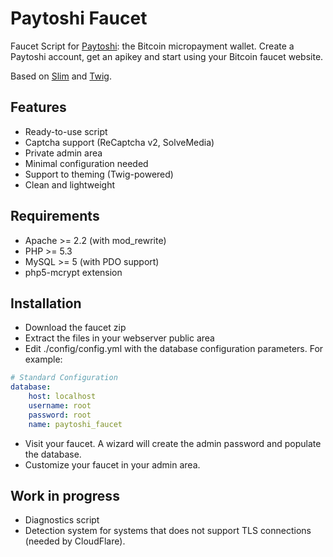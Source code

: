 Paytoshi Faucet
========================================================

Faucet Script for [Paytoshi](https://paytoshi.org): the Bitcoin micropayment wallet. 
Create a Paytoshi account, get an apikey and start using your Bitcoin faucet website.


Based on [Slim](http://github.com/codeguy/Slim) and [Twig](https://github.com/fabpot/Twig).

## Features
* Ready-to-use script
* Captcha support (ReCaptcha v2, SolveMedia)
* Private admin area
* Minimal configuration needed
* Support to theming (Twig-powered)
* Clean and lightweight

## Requirements
* Apache >= 2.2 (with mod_rewrite)
* PHP >= 5.3
* MySQL >= 5 (with PDO support)
* php5-mcrypt extension

## Installation
* Download the faucet zip
* Extract the files in your webserver public area
* Edit ./config/config.yml with the database configuration parameters. For example:
``` yaml
# Standard Configuration
database:
    host: localhost
    username: root
    password: root
    name: paytoshi_faucet
```
* Visit your faucet. A wizard will create the admin password and populate the database. 
* Customize your faucet in your admin area.

## Work in progress
* Diagnostics script
* Detection system for systems that does not support TLS connections (needed by CloudFlare).
